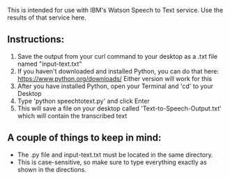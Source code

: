 This is intended for use with IBM's Watson Speech to Text service. Use the results of that service here.

## Instructions:

1. Save the output from your curl command to your desktop as a .txt file named "input-text.txt"
2. If you haven't downloaded and installed Python, you can do that here: https://www.python.org/downloads/ Either version will work for this
3. After you have installed Python, open your Terminal and 'cd' to your Desktop
4. Type 'python speechtotext.py' and click Enter
5. This will save a file on your desktop called 'Text-to-Speech-Output.txt' which will contain the transcribed text


## A couple of things to keep in mind:
- The .py file and input-text.txt must be located in the same directory.
- This is case-sensitive, so make sure to type everything exactly as shown in the directions.
